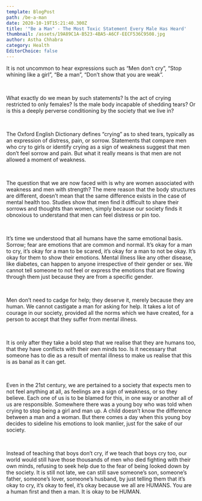 ```yaml
---
template: BlogPost
path: /be-a-man
date: 2020-10-19T15:21:40.300Z
title: '"Be a Man" - The Most Toxic Statement Every Male Has Heard'
thumbnail: /assets/19A89C1A-B523-4BA5-A6CF-EECF536C9508.jpg
author: Astha Chhabra
category: Health
EditorChoice: false
---
```

It is not uncommon to hear expressions such as “Men don’t cry”, “Stop whining like a girl”, “Be a man”, “Don’t show that you are weak”.

<br>

What exactly do we mean by such statements? Is the act of crying restricted to only females? Is the male body incapable of shedding tears? Or is this a deeply perverse conditioning by the society that we live in?

<br>

The Oxford English Dictionary defines “crying” as to shed tears, typically as an expression of distress, pain, or sorrow. Statements that compare men who cry to girls or identify crying as a sign of weakness suggest that men don’t feel sorrow and pain. But what it really means is that men are not allowed a moment of weakness.

<br>

The question that we are now faced with is why are women associated with weakness and men with strength? The mere reason that the body structures are different, doesn’t mean that the same difference exists in the case of mental health too. Studies show that men find it difficult to share their sorrows and thoughts than women, simply because our society finds it obnoxious to understand that men can feel distress or pin too.

<br>

It’s time we understood that all humans have the same emotional basis. Sorrow; fear are emotions that are common and normal. It’s okay for a man to cry, it’s okay for a man to be scared, it’s okay for a man to not be okay. It’s okay for them to show their emotions. Mental illness like any other disease, like diabetes, can happen to anyone irrespective of their gender or sex. We cannot tell someone to not feel or express the emotions that are flowing through them just because they are from a specific gender.

<br>

Men don’t need to cadge for help; they deserve it, merely because they are human. We cannot castigate a man for asking for help. It takes a lot of courage in our society, provided all the norms which we have created, for a person to accept that they suffer from mental illness.

<br>

It is only after they take a bold step that we realise that they are humans too, that they have conflicts with their own minds too. Is it necessary that someone has to die as a result of mental illness to make us realise that this is as banal as it can get.

<br>

Even in the 21st century, we are pertained to a society that expects men to not feel anything at all, as feelings are a sign of weakness, or so they believe. Each one of us is to be blamed for this, in one way or another all of us are responsible. Somewhere there was a young boy who was told when crying to stop being a girl and man up. A child doesn’t know the difference between a man and a woman. But there comes a day when this young boy decides to sideline his emotions to look manlier, just for the sake of our society.

<br>

Instead of teaching that boys don’t cry, if we teach that boys cry too, our world would still have those thousands of men who died fighting with their own minds, refusing to seek help due to the fear of being looked down by the society. It is still not late, we can still save someone’s son, someone’s father, someone’s lover, someone’s husband, by just telling them that it’s okay to cry, it’s okay to feel, it’s okay because we all are HUMANS. You are a human first and then a man. It is okay to be HUMAN.
